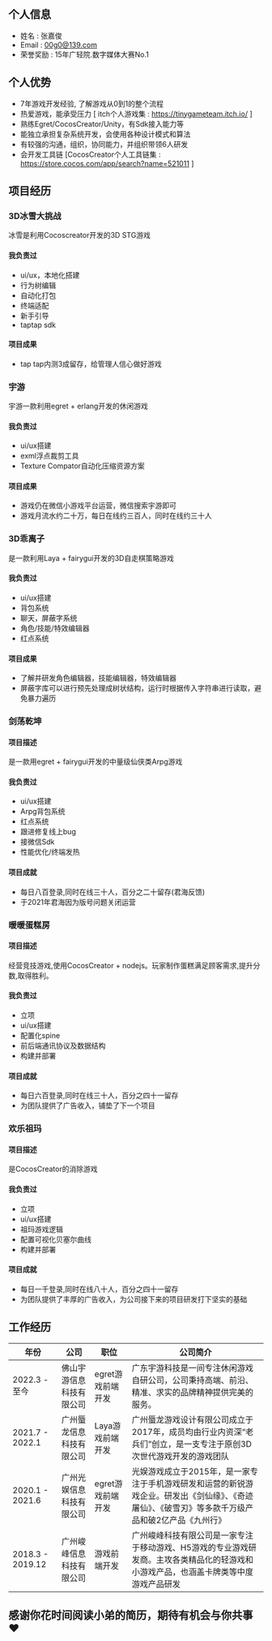 ## 个人信息

- 姓名 : 张嘉俊
- Email : 00g0@139.com
- 荣誉奖励 : 15年广轻院.数字媒体大赛No.1

## 个人优势
- 7年游戏开发经验, 了解游戏从0到1的整个流程
- 热爱游戏，能承受压力 [ itch个人游戏集 : https://tinygameteam.itch.io/ ]
- 熟练Egret/CocosCreator/Unity，有Sdk接入能力等
- 能独立承担复杂系统开发，会使用各种设计模式和算法
- 有较强的沟通，组织，协同能力，并组织带领6人研发
- 会开发工具链 [CocosCreator个人工具链集 : https://store.cocos.com/app/search?name=521011 ]


## 项目经历

### 3D冰雪大挑战

冰雪是利用Cocoscreator开发的3D STG游戏

#### 我负责过

- ui/ux，本地化搭建
- 行为树编辑
- 自动化打包
- 终端适配
- 新手引导
- taptap sdk

#### 项目成果

- tap tap内测3成留存，给管理人信心做好游戏


### 宇游

宇游一款利用egret + erlang开发的休闲游戏

#### 我负责过

- ui/ux搭建
- exml浮点裁剪工具
- Texture Compator自动化压缩资源方案

#### 项目成果

- 游戏仍在微信小游戏平台运营，微信搜索宇游即可
- 游戏月流水约二十万，每日在线约三百人，同时在线约三十人


### 3D乖离子

是一款利用Laya + fairygui开发的3D自走棋策略游戏

#### 我负责过

- ui/ux搭建
- 背包系统
- 聊天，屏蔽字系统
- 角色/技能/特效编辑器
- 红点系统

#### 项目成果

- 了解并研发角色编辑器，技能编辑器，特效编辑器
- 屏蔽字库可以进行预先处理成树状结构，运行时根据传入字符串进行读取，避免暴力遍历

### 剑荡乾坤

#### 项目描述

是一款用egret + fairygui开发的中量级仙侠类Arpg游戏

#### 我负责过

- ui/ux搭建
- Arpg背包系统
- 红点系统
- 跟进修复线上bug
- 接微信Sdk
- 性能优化/终端发热

#### 项目成就

- 每日八百登录,同时在线三十人，百分之二十留存(君海反馈)
- 于2021年君海因为版号问题关闭运营

### 暖暖蛋糕房

#### 项目描述

经营竞技游戏,使用CocosCreator + nodejs。玩家制作蛋糕满足顾客需求,提升分数,取得胜利。

#### 我负责过

- 立项
- ui/ux搭建
- 配置化spine
- 前后端通讯协议及数据结构
- 构建并部署

#### 项目成就

- 每日六百登录,同时在线三十人，百分之四十一留存
- 为团队提供了广告收入，铺垫了下一个项目

### 欢乐祖玛

#### 项目描述

是CocosCreator的消除游戏

#### 我负责过

- 立项
- ui/ux搭建
- 祖玛游戏逻辑
- 配置可视化贝塞尔曲线
- 构建并部署


#### 项目成就

- 每日一千登录,同时在线八十人，百分之四十一留存
- 为团队提供了丰厚的广告收入，为公司接下来的项目研发打下坚实的基础

## 工作经历
|年份|公司|职位|公司简介|
|---|---|---|--|
2022.3 - 至今 | 佛山宇游信息科技有限公司|egret游戏前端开发|广东宇游科技是一间专注休闲游戏自研公司，公司秉持高端、前沿、精准、求实的品牌精神提供完美的服务。
2021.7 - 2022.1 | 广州蜃龙信息科技有限公司|Laya游戏前端开发|广州蜃龙游戏设计有限公司成立于2017年，成员均由行业内资深“老兵们”创立，是一支专注于原创3D次世代游戏开发的游戏团队
2020.1 - 2021.6 | 广州光娱信息科技有限公司|egret游戏前端开发|光娱游戏成立于2015年，是一家专注于手机游戏研发和运营的新锐游戏企业。研发出《剑仙缘》、《奇迹屠仙》、《破雪刃》等多款千万级产品和破2亿产品《九州行》
2018.3 - 2019.12 | 广州峻峰信息科技有限公司|游戏前端开发|广州峻峰科技有限公司是一家专注于移动游戏、H5游戏的专业游戏研发商。主攻各类精品化的轻游戏和小游戏产品，也涵盖卡牌类等中度游戏产品研发

## 感谢你花时间阅读小弟的简历，期待有机会与你共事♥